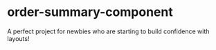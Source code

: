 # order-summary-component
A perfect project for newbies who are starting to build confidence with layouts!
